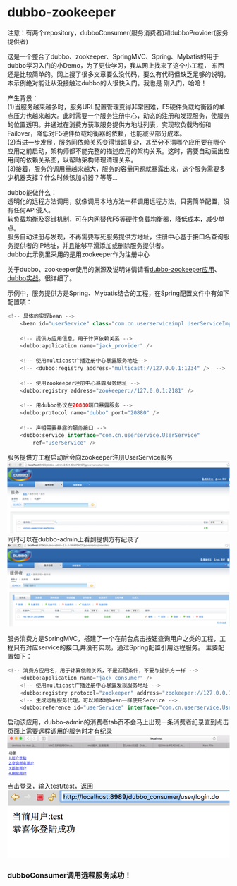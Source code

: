 # dubbo-zookeeper
注意：有两个repository，dubboConsumer(服务消费者)和dubboProvider(服务提供者)  

这是一个整合了dubbo、zookeeper、SpringMVC、Spring、Mybatis的用于dubbo学习入门的小Demo，为了更快学习，我从网上找来了这个小工程，
东西还是比较简单的。网上搜了很多文章要么没代码，要么有代码但缺乏足够的说明，本示例绝对能让从没接触过dubbo的人很快入门。我也是
刚入门，哈哈！

产生背景：  
(1)当服务越来越多时，服务URL配置管理变得非常困难，F5硬件负载均衡器的单点压力也越来越大。此时需要一个服务注册中心，动态的注册和发现服务，使服务的位置透明。并通过在消费方获取服务提供方地址列表，实现软负载均衡和Failover，降低对F5硬件负载均衡器的依赖，也能减少部分成本。  
(2)当进一步发展，服务间依赖关系变得错踪复杂，甚至分不清哪个应用要在哪个应用之前启动，架构师都不能完整的描述应用的架构关系。这时，需要自动画出应用间的依赖关系图，以帮助架构师理清理关系。  
(3)接着，服务的调用量越来越大，服务的容量问题就暴露出来，这个服务需要多少机器支撑？什么时候该加机器？等等…  

dubbo能做什么：  
透明化的远程方法调用，就像调用本地方法一样调用远程方法，只需简单配置，没有任何API侵入。  
软负载均衡及容错机制，可在内网替代F5等硬件负载均衡器，降低成本，减少单点。  
服务自动注册与发现，不再需要写死服务提供方地址，注册中心基于接口名查询服务提供者的IP地址，并且能够平滑添加或删除服务提供者。  
dubbo此示例里采用的是用zookeeper作为注册中心  

关于dubbo、zookeeper使用的渊源及说明详情请看[dubbo-zookeeper应用](http://www.fwqtg.net/置顶-java集群优化-dubbozookeeper构建高可用分布式集群.html)、[dubbo实战](http://blog.csdn.net/hejingyuan6/article/details/47405377)。很详细了。  

示例中，服务提供方是Spring、Mybatis结合的工程，在Spring配置文件中有如下配置项：  
```java
<!-- 具体的实现bean -->
	<bean id="userService" class="com.cn.userserviceimpl.UserServiceImpl" />
	
	<!-- 提供方应用信息，用于计算依赖关系 -->
	<dubbo:application name="jack_provider" />
	
	<!-- 使用multicast广播注册中心暴露服务地址-->
	<!-- <dubbo:registry address="multicast://127.0.0.1:1234" />  -->
	
	<!-- 使用zookeeper注册中心暴露服务地址 -->
	<dubbo:registry address="zookeeper://127.0.0.1:2181" />
	
	<!-- 用dubbo协议在20880端口暴露服务 -->
	<dubbo:protocol name="dubbo" port="20880" />
	
	<!-- 声明需要暴露的服务接口 -->
	<dubbo:service interface="com.cn.userservice.UserService"
		ref="userService" />
```
服务提供方工程启动后会向zookeeper注册UserService服务  
![image](https://github.com/JercyChen/PhotoRef/blob/master/UserService-dubboProvider.png)
同时可以在dubbo-admin上看到提供方有纪录了  
![image](https://github.com/JercyChen/PhotoRef/blob/master/Provider.png)

服务消费方是SpringMVC，搭建了一个在前台点击按钮查询用户之类的工程，工程只有对应service的接口,并没有实现，通过Spring配置引用远程服务。
主要配置如下：  
```java
<!-- 消费方应用名，用于计算依赖关系，不是匹配条件，不要与提供方一样 -->
	<dubbo:application name="jack_consumer" />
	<!-- 使用multicast广播注册中心暴露发现服务地址 -->
	<dubbo:registry protocol="zookeeper" address="zookeeper://127.0.0.1:2181" />
	<!-- 生成远程服务代理，可以和本地bean一样使用Service -->
	<dubbo:reference id="userService" interface="com.cn.userservice.UserService" />
```

启动该应用，dubbo-admin的消费者tab页不会马上出现一条消费者纪录直到点击页面上需要远程调用的服务时才有纪录  
![image](https://github.com/JercyChen/PhotoRef/blob/master/consumer.png)
点击登录，输入test/test，返回  
![image](https://github.com/JercyChen/PhotoRef/blob/master/loginSuccess.png)
### dubboConsumer调用远程服务成功！  





